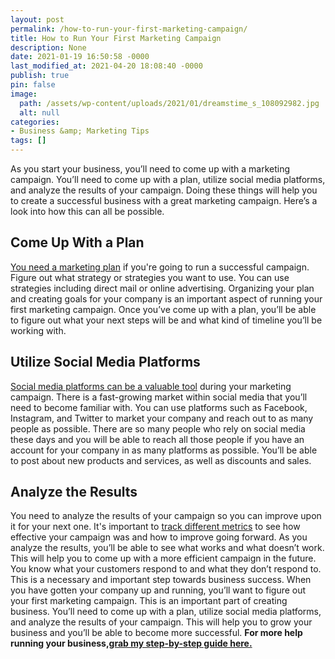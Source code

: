 ```yaml
---
layout: post
permalink: /how-to-run-your-first-marketing-campaign/
title: How to Run Your First Marketing Campaign
description: None
date: 2021-01-19 16:50:58 -0000
last_modified_at: 2021-04-20 18:08:40 -0000
publish: true
pin: false
image:
  path: /assets/wp-content/uploads/2021/01/dreamstime_s_108092982.jpg
  alt: null
categories:
- Business &amp; Marketing Tips
tags: []
---
```

As you start your business, you’ll need to come up with a marketing campaign. You’ll need to come up with a plan, utilize social media platforms, and analyze the results of your campaign. Doing these things will help you to create a successful business with a great marketing campaign. Here’s a look into how this can all be possible.

## **Come Up With a Plan**

[You need a marketing plan](https://www.business.qld.gov.au/running-business/marketing-sales/marketing-promotion/strategy) if you're going to run a successful campaign. Figure out what strategy or strategies you want to use. You can use strategies including direct mail or online advertising. Organizing your plan and creating goals for your company is an important aspect of running your first marketing campaign. Once you’ve come up with a plan, you’ll be able to figure out what your next steps will be and what kind of timeline you’ll be working with.

## **Utilize Social Media Platforms**

[Social media platforms can be a valuable tool](https://coschedule.com/blog/benefits-of-social-media-marketing-for-business/) during your marketing campaign. There is a fast-growing market within social media that you’ll need to become familiar with. You can use platforms such as Facebook, Instagram, and Twitter to market your company and reach out to as many people as possible. There are so many people who rely on social media these days and you will be able to reach all those people if you have an account for your company in as many platforms as possible. You’ll be able to post about new products and services, as well as discounts and sales.

## **Analyze the Results**

You need to analyze the results of your campaign so you can improve upon it for your next one. It's important to [track different metrics](https://www.podium.com/article/healthcare-marketing/) to see how effective your campaign was and how to improve going forward. As you analyze the results, you’ll be able to see what works and what doesn’t work. This will help you to come up with a more efficient campaign in the future. You know what your customers respond to and what they don’t respond to. This is a necessary and important step towards business success. When you have gotten your company up and running, you’ll want to figure out your first marketing campaign. This is an important part of creating business. You’ll need to come up with a plan, utilize social media platforms, and analyze the results of your campaign. This will help you to grow your business and you’ll be able to become more successful. **For more help running your business,[grab my step-by-step guide here.](https://go.katebagoy.com/ebook)**
